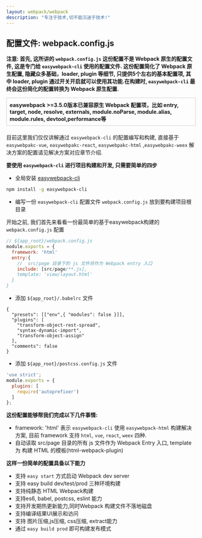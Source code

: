 ```yaml
---
layout: webpack/webpack
description: "专注于技术,切不能沉迷于技术!"
---
```



## 配置文件: webpack.config.js

**注意: 首先, 这所讲的 `webpack.config.js` 这份配置不是 Webpack 原生的配置文件, 这是专门给 `easywebpack-cli` 使用的配置文件.
这份配置简化了 Webpack 原生配置, 隐藏众多基础，loader, plugin 等细节, 只提供5个左右的基本配置项, 其中 loader, plugin 通过开关开启就可以使用其功能.在构建时, `easywebpack-cli` 最终会这份简化的配置转换为 Webpack 原生配置.**

<div style="border: 1px solid #cecece; font-weight:bold; margin-bottom:20px;padding: 8px 8px">
easywebpack >=3.5.0版本已兼容原生 Webpack 配置项，比如 entry, target, node, resolve, externals, module.noParse, module.alias, module.rules, devtool,performance等
</div>

目前这里我们仅仅讲解通过 `easywebpack-cli` 的配置编写和构建, 直接基于 `easywebpakc-vue`, `easywebpakc-react`, `easywebpakc-html` ,`easywebpakc-weex` 
解决方案的配置请见解决方案对应章节介绍. 


**要使用 `easywebpack-cli` 进行项目构建和开发, 只需要简单的四步**

 
- 全局安装 [easywebpack-cli](https://github.com/hubcarl/easywebpack-cli)

```bash
npm install -g easywebpack-cli
```

- 编写一份 `easywebpack-cli` 配置文件 `webpack.config.js` 放到要构建项目根目录


开始之前, 我们首先来看看一份最简单的基于easywebpack构建的 `webpack.config.js` 配置


```js
// ${app_root}/webpack.config.js
module.exports = {
  framework: 'html'
  entry:{
    //  src/page 目录下的 js 文件将作为 Webpack entry 入口
    include: [src/page/**.js],
    template: 'view/layout.html' 
  }
}
```

- 添加 `${app_root}/.babelrc` 文件

```
{
  "presets": [["env",{ "modules": false }]],
  "plugins": [
    "transform-object-rest-spread",
    "syntax-dynamic-import",
    "transform-object-assign"
  ],
  "comments": false
}
```

- 添加 `${app_root}/postcss.config.js` 文件

```js
'use strict';
module.exports = {
  plugins: [
    require('autoprefixer')
  ]
};
```

**这份配置能够帮我们完成以下几件事情:**

- framework: 'html' 表示 `easywebpack-cli` 使用 `easywebpack-html` 构建解决方案, 目前 framework 支持 `html`, `vue`, `react`, `weex` 四种.
- 自动读取 src/page 目录的所有 js 文件作为 Webpack Entry 入口, template 为 构建 HTML 的模板(html-webpack-plugin)

**这样一份简单的配置具备以下能力**

- 支持 `easy start` 方式启动 Webpack dev server
- 支持 easy build dev/test/prod 三种环境构建
- 支持纯静态 HTML Webpack构建
- 支持es6, babel, postcss, eslint 能力
- 支持开发期热更新能力,同时Webpack 构建文件不落地磁盘
- 支持编译结果UI展示和访问
- 支持 图片压缩,js压缩, css压缩, extract能力
- 通过 `easy build prod` 即可构建发布模式